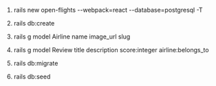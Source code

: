 
1) rails new open-flights --webpack=react --database=postgresql -T

2) rails db:create

3) rails g model Airline name image_url slug

4) rails g model Review title description score:integer airline:belongs_to

5) rails db:migrate

6) rails db:seed

